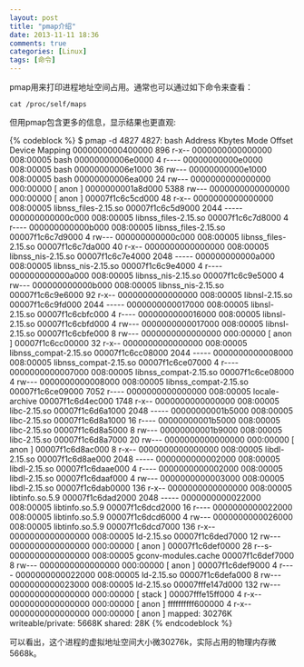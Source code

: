 ```yaml
---
layout: post
title: "pmap介绍"
date: 2013-11-11 18:36
comments: true
categories: [Linux]
tags: [命令]
---
```


pmap用来打印进程地址空间占用。通常也可以通过如下命令来查看：

    cat /proc/self/maps 

但用pmap包含更多的信息，显示结果也更直观:

{% codeblock %}
    $ pmap -d 4827
    4827:   bash
    Address           Kbytes Mode  Offset           Device    Mapping
    0000000000400000     896 r-x-- 0000000000000000 008:00005 bash
    00000000006e0000       4 r---- 00000000000e0000 008:00005 bash
    00000000006e1000      36 rw--- 00000000000e1000 008:00005 bash
    00000000006ea000      24 rw--- 0000000000000000 000:00000   [ anon ]
    0000000001a8d000    5388 rw--- 0000000000000000 000:00000   [ anon ]
    00007f1c6c5cd000      48 r-x-- 0000000000000000 008:00005 libnss_files-2.15.so
    00007f1c6c5d9000    2044 ----- 000000000000c000 008:00005 libnss_files-2.15.so
    00007f1c6c7d8000       4 r---- 000000000000b000 008:00005 libnss_files-2.15.so
    00007f1c6c7d9000       4 rw--- 000000000000c000 008:00005 libnss_files-2.15.so
    00007f1c6c7da000      40 r-x-- 0000000000000000 008:00005 libnss_nis-2.15.so
    00007f1c6c7e4000    2048 ----- 000000000000a000 008:00005 libnss_nis-2.15.so
    00007f1c6c9e4000       4 r---- 000000000000a000 008:00005 libnss_nis-2.15.so
    00007f1c6c9e5000       4 rw--- 000000000000b000 008:00005 libnss_nis-2.15.so
    00007f1c6c9e6000      92 r-x-- 0000000000000000 008:00005 libnsl-2.15.so
    00007f1c6c9fd000    2044 ----- 0000000000017000 008:00005 libnsl-2.15.so
    00007f1c6cbfc000       4 r---- 0000000000016000 008:00005 libnsl-2.15.so
    00007f1c6cbfd000       4 rw--- 0000000000017000 008:00005 libnsl-2.15.so
    00007f1c6cbfe000       8 rw--- 0000000000000000 000:00000   [ anon ]
    00007f1c6cc00000      32 r-x-- 0000000000000000 008:00005 libnss_compat-2.15.so
    00007f1c6cc08000    2044 ----- 0000000000008000 008:00005 libnss_compat-2.15.so
    00007f1c6ce07000       4 r---- 0000000000007000 008:00005 libnss_compat-2.15.so
    00007f1c6ce08000       4 rw--- 0000000000008000 008:00005 libnss_compat-2.15.so
    00007f1c6ce09000    7052 r---- 0000000000000000 008:00005 locale-archive
    00007f1c6d4ec000    1748 r-x-- 0000000000000000 008:00005 libc-2.15.so
    00007f1c6d6a1000    2048 ----- 00000000001b5000 008:00005 libc-2.15.so
    00007f1c6d8a1000      16 r---- 00000000001b5000 008:00005 libc-2.15.so
    00007f1c6d8a5000       8 rw--- 00000000001b9000 008:00005 libc-2.15.so
    00007f1c6d8a7000      20 rw--- 0000000000000000 000:00000   [ anon ]
    00007f1c6d8ac000       8 r-x-- 0000000000000000 008:00005 libdl-2.15.so
    00007f1c6d8ae000    2048 ----- 0000000000002000 008:00005 libdl-2.15.so
    00007f1c6daae000       4 r---- 0000000000002000 008:00005 libdl-2.15.so
    00007f1c6daaf000       4 rw--- 0000000000003000 008:00005 libdl-2.15.so
    00007f1c6dab0000     136 r-x-- 0000000000000000 008:00005 libtinfo.so.5.9
    00007f1c6dad2000    2048 ----- 0000000000022000 008:00005 libtinfo.so.5.9
    00007f1c6dcd2000      16 r---- 0000000000022000 008:00005 libtinfo.so.5.9
    00007f1c6dcd6000       4 rw--- 0000000000026000 008:00005 libtinfo.so.5.9
    00007f1c6dcd7000     136 r-x-- 0000000000000000 008:00005 ld-2.15.so
    00007f1c6ded7000      12 rw--- 0000000000000000 000:00000   [ anon ]
    00007f1c6def0000      28 r--s- 0000000000000000 008:00005 gconv-modules.cache
    00007f1c6def7000       8 rw--- 0000000000000000 000:00000   [ anon ]
    00007f1c6def9000       4 r---- 0000000000022000 008:00005 ld-2.15.so
    00007f1c6defa000       8 rw--- 0000000000023000 008:00005 ld-2.15.so
    00007fffe147d000     132 rw--- 0000000000000000 000:00000   [ stack ]
    00007fffe15ff000       4 r-x-- 0000000000000000 000:00000   [ anon ]
    ffffffffff600000       4 r-x-- 0000000000000000 000:00000   [ anon ]
    mapped: 30276K    writeable/private: 5668K    shared: 28K
{% endcodeblock %}

可以看出，这个进程的虚拟地址空间大小微30276k，实际占用的物理内存微5668k。
